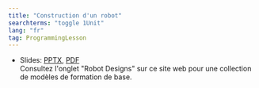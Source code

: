 ```yaml
---
title: "Construction d'un robot"
searchterms: "toggle 1Unit"
lang: "fr"
tag: ProgrammingLesson
---
```

 <ul>
 <li class="ng-binding">Slides:
 <a href="ProgrammingLessons/FLL-RD-03-U1-Construction-d-un-robot.pptx">PPTX</a>,
 <a href="ProgrammingLessons/FLL-RD-03-U1-Construction-d-un-robot.pdf">PDF</a>
<br>
Consultez l'onglet "Robot Designs" sur ce site web pour une collection de modèles de formation de base.
 </li>
 </ul>
